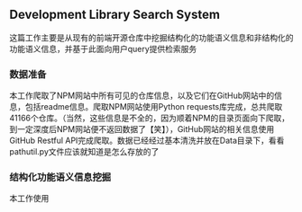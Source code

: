## Development Library Search System
这篇工作主要是从现有的前端开源仓库中挖掘结构化的功能语义信息和非结构化的功能语义信息，并基于此面向用户query提供检索服务
### 数据准备
本工作爬取了NPM网站中所有可见的仓库信息，以及它们在GitHub网站中的信息，包括readme信息。爬取NPM网站使用Python requests库完成，总共爬取41166个仓库。（当然，这些信息是不全的，因为顺着NPM的目录页面向下爬取，到一定深度后NPM网站便不返回数据了【笑】），GitHub网站的相关信息使用GitHub Restful API完成爬取。数据已经经过基本清洗并放在Data目录下，看看pathutil.py文件应该就知道是怎么存放的了
### 结构化功能语义信息挖掘
本工作使用